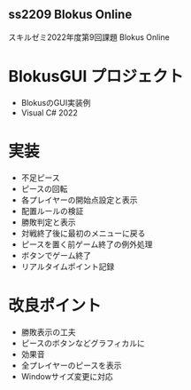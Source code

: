 ss2209 Blokus Online
---------------------------------
スキルゼミ2022年度第9回課題 Blokus Online

# BlokusGUI プロジェクト
- BlokusのGUI実装例
- Visual C# 2022

# 実装
- 不足ピース
- ピースの回転
- 各プレイヤーの開始点設定と表示
- 配置ルールの検証
- 勝敗判定と表示
- 対戦終了後に最初のメニューに戻る
- ピースを置く前ゲーム終了の例外処理
- ボタンでゲーム終了
- リアルタイムポイント記録

# 改良ポイント
- 勝敗表示の工夫
- ピースのボタンなどグラフィカルに
- 効果音
- 全プレイヤーのピースを表示
- Windowサイズ変更に対応

